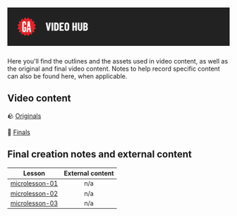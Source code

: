 # ![Video Hub](../../assets/video-hub.png)

Here you'll find the outlines and the assets used in video content, as well as the original and final video content. Notes to help record specific content can also be found here, when applicable.

## Video content

🪨 [Originals](#)

💎 [Finals](#)

## Final creation notes and external content

| Lesson | External content |
| ------ |:----------------:|
| [microlesson-01](./microlesson-01.txt) | n/a |
| [microlesson-02](./microlesson-02.txt) | n/a |
| [microlesson-03](./microlesson-03.txt) | n/a |
